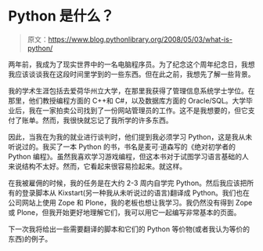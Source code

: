 # Python 是什么？

> 原文：<https://www.blog.pythonlibrary.org/2008/05/03/what-is-python/>

两年前，我成为了现实世界中的一名电脑程序员。为了纪念这个周年纪念日，我想我应该谈谈我在这段时间里学到的一些东西。但在此之前，我想先了解一些背景。

我的学术生涯包括去爱荷华州立大学，在那里我获得了管理信息系统学士学位。在那里，他们教授编程方面的 C++和 C#，以及数据库方面的 Oracle/SQL。大学毕业后，我在一家拍卖公司找到了一份网站管理员的工作。这不是我想要的，但它支付了账单。然而，我很快就忘记了我所学的许多东西。

因此，当我在为我的就业进行谈判时，他们提到我必须学习 Python，这是我从未听说过的。我买了一本 Python 的书，书名是麦可·道森写的《绝对初学者的 Python 编程》。虽然我喜欢学习游戏编程，但这本书对于试图学习语言基础的人来说结构不太好。然而，它看起来很容易捡起来。就这样。

在我被雇佣的时候，我的任务是在大约 2-3 周内自学完 Python。然后我应该把所有的登录脚本从 Kixstart(另一种我从未听说过的语言)翻译成 Python。我们也在公司网站上使用 Zope 和 Plone，我的老板也想让我学习。我仍然没有得到 Zope 或 Plone，但我开始更好地理解它们，我可以用它一起编写非常基本的页面。

下一次我将给出一些需要翻译的脚本和它们的 Python 等价物(或者我认为等价的东西)的例子。